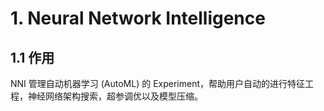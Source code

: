 # 1. Neural Network Intelligence

## 1.1 作用

NNI 管理自动机器学习 (AutoML) 的 Experiment，帮助用户自动的进行特征工程，神经网络架构搜索，超参调优以及模型压缩。